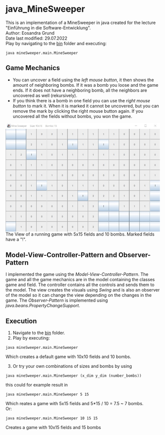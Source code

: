 # java_MineSweeper
This is an implementation of a MineSweeper in java created for the lecture "Einführung in die Software-Entwicklung".<br />
Author: Eosandra Grund <br />
Date last modified: 29.07.2022 <br />
Play by navigating to the [bin](bin) folder and executing:
```
java mineSweeper.main.MineSweeper
```

## Game Mechanics 
* You can uncover a field using the *left mouse button*, it then shows the amount of neighboring bombs. If it was a bomb you loose and the game ends. If it does not have a neighboring bomb, all the neighbors are uncovered as well (rekursively). 
* If you think there is a bomb in one field you can use the *right mouse button* to mark it. When it is marked it cannot be uncovered, but you can remove the mark by clicking the right mouse button again. 
If you uncovered all the fields without bombs, you won the game. 
<img src="Images/Gameplay.jpg" align="left" alt="A screenshot of playing the game"/>
The View of a running game with 5x15 fields and 10 bombs. Marked fields have a "!".
<br clear="left"/>

## Model-View-Controller-Pattern and Observer-Pattern
I implemented the game using the _Model-View-Controller-Pattern_. 
The game and all the game mechanics are in the model containing the classes game and field. 
The controller contains all the controls and sends them to the model. 
The view creates the visuals using _Swing_ and is also an observer of the model so it can 
change the view depending on the changes in the game.
The _Observer-Pattern_ is implemented using _java.beans.PropertyChangeSupport_.

## Execution
1. Navigate to the [bin](bin) folder. 
2. Play by executing: 
```
java mineSweeper.main.MineSweeper
```
Which creates a default game with 10x10 fields and 10 bombs.

3. Or try your own combinations of sizes and bombs by using 
```
java mineSweeper.main.MineSweeper (x_dim y_dim (number_bombs))
```
this could for example result in
```
java mineSweeper.main.MineSweeper 5 15
```
Which reates a game with 5x15 fields and 5*15 / 10 = 7.5 ~ 7 bombs.<br />
Or: 
```
java mineSweeper.main.MineSweeper 10 15 15
```
Creates a game with 10x15 fields and 15 bombs